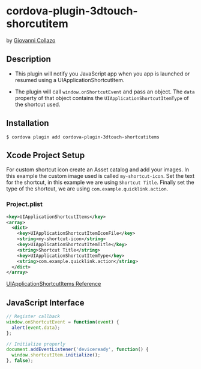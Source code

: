 # cordova-plugin-3dtouch-shorcutitem
by [Giovanni Collazo](http://twitter.com/gcollazo)

## Description

* This plugin will notify you JavaScript app when you app is launched or resumed using a UIApplicationShortcutItem.

* The plugin will call `window.onShortcutEvent` and pass an object. The `data` property of that object contains the `UIApplicationShortcutItemType` of the shortcut used.


## Installation

```
$ cordova plugin add cordova-plugin-3dtouch-shortcutitems
```


## Xcode Project Setup
For custom shortcut icon create an Asset catalog and add your images. In this example the custom image used is called `my-shortcut-icon`. Set the text for the shortcut, in this example we are using `Shortcut Title`. Finally set the type of the shortcut, we are using `com.example.quicklink.action`.

### Project.plist

```xml
<key>UIApplicationShortcutItems</key>
<array>
  <dict>
    <key>UIApplicationShortcutItemIconFile</key>
    <string>my-shortcut-icon</string>
    <key>UIApplicationShortcutItemTitle</key>
    <string>Shortcut Title</string>
    <key>UIApplicationShortcutItemType</key>
    <string>com.example.quicklink.action</string>
  </dict>
</array>
```

[UIApplicationShortcutItems Reference](https://developer.apple.com/library/ios/documentation/General/Reference/InfoPlistKeyReference/Articles/iPhoneOSKeys.html#//apple_ref/doc/uid/TP40009252-SW36)

## JavaScript Interface

```js
// Register callback
window.onShortcutEvent = function(event) {
  alert(event.data);
};

// Initialize properly
document.addEventListener('deviceready', function() {
  window.shortcutItem.initialize();
}, false);
```
